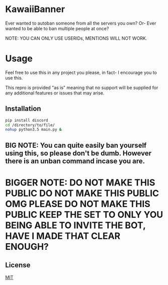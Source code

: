 # KawaiiBanner
Ever wanted to autoban someone from all the servers you own? 
Or- Ever wanted to be able to ban multiple people at once?

NOTE: YOU CAN ONLY USE USERIDs, MENTIONS WILL NOT WORK.

# Usage

Feel free to use this in any project you please, in fact- I encourage you to use this.

This repro is provided "as is" meaning that no support will be supplied for any additional features or issues that may arise.

## Installation

```bash
pip install discord
cd /directory/to/file/
nohup python3.5 main.py &
```

## BIG NOTE: You can quite easily ban yourself using this, so please don't be dumb. However there is an unban command incase you are.
# BIGGER NOTE: DO NOT MAKE THIS PUBLIC DO NOT MAKE THIS PUBLIC OMG PLEASE DO NOT MAKE THIS PUBLIC KEEP THE SET TO ONLY YOU BEING ABLE TO INVITE THE BOT, HAVE I MADE THAT CLEAR ENOUGH?

## License
[MIT](https://choosealicense.com/licenses/mit/)
